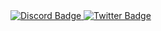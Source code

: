 <!-- <div id="header" align="center">
  <img src="https://media.giphy.com/media/o0vwzuFwCGAFO/giphy.gif" width="100"/>
</div> -->

<div id="badges">
  <a href="https://discord.com/users/unagaldai#6195">
    <img src="https://img.shields.io/badge/LinkedIn-blue?style=for-the-badge&logo=linkedin&logoColor=white" alt="Discord Badge"/>
  </a>
  <a href="https://twitter.com/uug4na_">
    <img src="https://img.shields.io/badge/Twitter-blue?style=for-the-badge&logo=twitter&logoColor=white" alt="Twitter Badge"/>
  </a>
</div>
